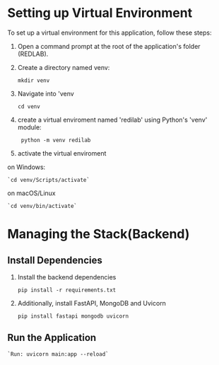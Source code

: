 

# Setting up Virtual Environment
To set up a virtual environment for this application, follow these steps:

1. Open a command prompt at the root of the application's folder (REDLAB).
2. Create a directory named venv:

    `mkdir venv`
3. Navigate into 'venv

    `cd venv`

4. create a virtual enviroment named 'redilab' using Python's 'venv' module: 

    ` python -m venv redilab`

5. activate the virtual enviroment 

on Windows:

    `cd venv/Scripts/activate`

on macOS/Linux

    `cd venv/bin/activate`
# Managing the Stack(Backend)
## Install Dependencies

1. Install the backend dependencies

    `pip install -r requirements.txt`

2. Additionally, install FastAPI, MongoDB and Uvicorn

    `pip install fastapi mongodb uvicorn`

## Run the Application

    `Run: uvicorn main:app --reload`
